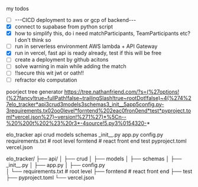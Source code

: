 my todos

- [ ] ---CICD deployment to aws or gcp of backend---
- [x] connect to supabase from python script
- [x] how to simplify this, do i need matchParticipants, TeamParticipants etc? I don't think so
- [ ] run in serverless environment AWS lambda + API Gateway
- [x] run in vercel, fast api is ready already, test if this will be free
- [ ] create a deployment by github acitons
- [ ] solve warning in main while adding the match
- [ ] !!secure this wit jwt or oath!!
- [ ] refractor elo computation

poorject tree generator
https://tree.nathanfriend.com/?s=(%27options!(%27fancy!true~fullPath!false~trailingSlash!true~rootDot!false)~4(%274%27elo_tracker*api3crud3models3schemas3_init__5app5config.py-3requirements.tx02oo0level*forntend%202eac0fron0end*test*pyproject.toml*vercel.json%27)~version!%271%27)*%5Cn--%20%200t%202%23%20r3*-4source!5.py3%0154320-*

elo_tracker
api
crud
models
schemas
\_init\_\_.py
app.py
config.py  
 requirements.txt # root level
forntend # react front end
test
pyproject.toml
vercel.json

elo_tracker/
├── api/
│ ├── crud
│ ├── models
│ ├── schemas
│ ├── \_init\_\_.py
│ ├── app.py
│ ├── config.py  
│ └── requirements.txt # root level
├── forntend # react front end
├── test
├── pyproject.toml
└── vercel.json
